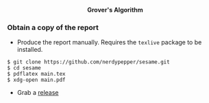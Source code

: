 <p style="text-align: center"><b>Grover's Algorithm</b></div>

### Obtain a copy of the report

 - Produce the report manually. Requires the `texlive` package to be installed.

```shell
$ git clone https://github.com/nerdypepper/sesame.git
$ cd sesame
$ pdflatex main.tex
$ xdg-open main.pdf
```

 - Grab a [release](https://github.com/NerdyPepper/sesame/releases)
